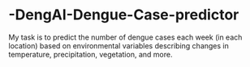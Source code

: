 # -DengAI-Dengue-Case-predictor
My task is to predict the number of dengue cases each week (in each location) based on environmental variables describing changes in temperature, precipitation, vegetation, and more.
